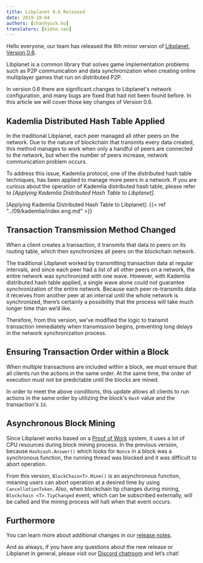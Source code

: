 ```yaml
---
title: Libplanet 0.6 Released
date: 2019-10-04
authors: [chanhyuck.ko]
translators: [kidon.seo]
---
```


Hello everyone, our team has released the 6th minor version of [Libplanet], [Version 0.6][0.6.0].

Libplanet is a common library that solves game implementation problems such as P2P communication and data synchronization when creating online multiplayer games that run on distributed P2P.

In version 0.6 there are significant changes to Libplanet's network configuration, and many bugs are fixed that had not been found before. In this article we will cover those key changes of Version 0.6.

[Libplanet]: https://libplanet.io/


Kademlia Distributed Hash Table Applied 
---------------------------
In the traditional Libplanet, each peer managed all other peers on the network. Due to the nature of blockchain that transmits every data created, this method manages to work when only a handful of peers are connected to the network, but when the number of peers increase, network communication problem occurs.

To address this issue, Kademlia protocol, one of the distributed hash table techniques, has been applied to manage more peers in a network. If you are curious about the operation of Kademlia distributed hash table, please refer to <cite>[Applying Kademlia Distributed Hash Table to Libplanet]</cite>.

[Applying Kademlia Distributed Hash Table to Libplanet]: {{< ref "../09/kademlia/index.eng.md" >}}


Transaction Transmission Method Changed 
-----------------------------
When a client creates a transaction, it transmits that data to peers on its routing table, which then synchronizes all peers on the blockchain network.

The traditional Libplanet worked by transmitting transaction data at regular intervals, and since each peer had a list of all other peers on a network, the entire network was synchronized with one wave. However, with Kademlia distributed hash table applied, a single wave alone could not guarantee synchronization of the entire network. Because each peer re-transmits data it receives from another peer at an interval until the whole network is synchronized, there’s certainly a possibility that the process will take much longer time than we’d like.

Therefore, from this version, we’ve modified the logic to transmit transaction immediately when transmission begins, preventing long delays in the network synchronization process.


Ensuring Transaction Order within a Block 
---------------------------------
When multiple transactions are included within a block, we must ensure that all clients run the actions in the same order. At the same time, the order of execution must not be predictable until the blocks are mined.

In order to meet the above conditions, this update allows all clients to run actions in the same order by utilizing the block's `Hash` value and the transaction's `Id`.


Asynchronous Block Mining 
---------------
Since Libplanet works based on a [Proof of Work] system, it uses a lot of CPU resources during block mining process. In the previous version, because `Hashcash.Answer()` which looks for `Nonce` in a block was a synchronous function, the running thread was blocked and it was difficult to abort operation.

From this version, `BlockChain<T>.Mine()` is an asynchronous function, meaning users can abort operation at a desired time by using `CancellationToken`. Also, when blockchain tip changes during mining, `Blockchain <T>.TipChanged` event, which can be subscribed externally, will be called and the mining process will halt when that event occurs.

[Proof of Work]: 
https://en.wikipedia.org/wiki/Proof_of_work


Furthermore 
----

You can learn more about additional changes in our [release notes][0.6.0].

And as always, if you have any questions about the new release or Libplanet in general, please visit our [Discord chatroom] and let’s chat!


[0.6.0]: https://github.com/planetarium/libplanet/releases/tag/0.6.0
[Discord chatroom]: https://discord.gg/ue9fgc3
